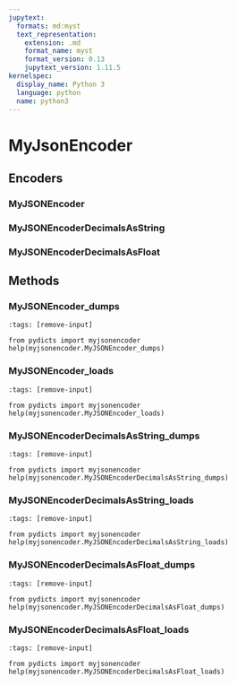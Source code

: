```yaml
---
jupytext:
  formats: md:myst
  text_representation:
    extension: .md
    format_name: myst
    format_version: 0.13
    jupytext_version: 1.11.5
kernelspec:
  display_name: Python 3
  language: python
  name: python3
---
```

# MyJsonEncoder

## Encoders
### MyJSONEncoder

### MyJSONEncoderDecimalsAsString

### MyJSONEncoderDecimalsAsFloat


## Methods

### MyJSONEncoder_dumps

```{code-cell}
:tags: [remove-input]

from pydicts import myjsonencoder
help(myjsonencoder.MyJSONEncoder_dumps)
```
### MyJSONEncoder_loads

```{code-cell}
:tags: [remove-input]

from pydicts import myjsonencoder
help(myjsonencoder.MyJSONEncoder_loads)
```
### MyJSONEncoderDecimalsAsString_dumps

```{code-cell}
:tags: [remove-input]

from pydicts import myjsonencoder
help(myjsonencoder.MyJSONEncoderDecimalsAsString_dumps)
```
### MyJSONEncoderDecimalsAsString_loads

```{code-cell}
:tags: [remove-input]

from pydicts import myjsonencoder
help(myjsonencoder.MyJSONEncoderDecimalsAsString_loads)
```
### MyJSONEncoderDecimalsAsFloat_dumps

```{code-cell}
:tags: [remove-input]

from pydicts import myjsonencoder
help(myjsonencoder.MyJSONEncoderDecimalsAsFloat_dumps)
```
### MyJSONEncoderDecimalsAsFloat_loads

```{code-cell}
:tags: [remove-input]

from pydicts import myjsonencoder
help(myjsonencoder.MyJSONEncoderDecimalsAsFloat_loads)
```
